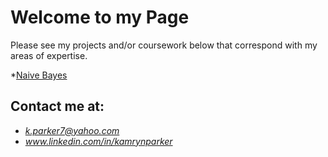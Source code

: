 # Welcome to my Page
Please see my projects and/or coursework below that correspond with my areas of expertise.

*[Naive Bayes](https://github.com/kampark7/CodeProjectsandCoursework/blob/master/EssentialsOfDataSciecne/hw05/naive-bayes.ipynb)





## Contact me at:
* *k.parker7@yahoo.com*
* *www.linkedin.com/in/kamrynparker*
